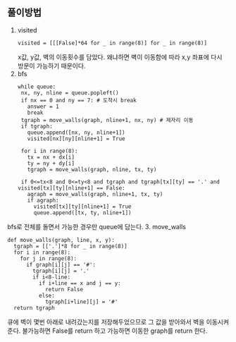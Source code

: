 ## 풀이방법
1. visited
   ```
   visited = [[[False]*64 for _ in range(8)] for _ in range(8)]
   ```
   x값, y값, 벽의 이동횟수를 담았다. 왜냐하면 벽이 이동함에 따라 x,y 좌표에 다시 방문이 가능하기 때문이다.
2. bfs
   ```
   while queue:
    nx, ny, nline = queue.popleft()
    if nx == 0 and ny == 7: # 도착시 break
      answer = 1
      break
    tgraph = move_walls(graph, nline+1, nx, ny) # 제자리 이동
    if tgraph:
      queue.append([nx, ny, nline+1])
      visited[nx][ny][nline+1] = True
  
    for i in range(8):
      tx = nx + dx[i]
      ty = ny + dy[i]
      tgraph = move_walls(graph, nline, tx, ty)
   
    if 0<=tx<8 and 0<=ty<8 and tgraph and tgraph[tx][ty] == '.' and visited[tx][ty][nline+1] == False:
      agraph = move_walls(graph, nline+1, tx, ty)
      if agraph:
        visited[tx][ty][nline+1] = True
        queue.append([tx, ty, nline+1])
   ```
  bfs로 전체를 돌면서 가능한 경우만 queue에 담는다.
3. move_walls
  ```
  def move_walls(graph, line, x, y):
    tgraph = [['.']*8 for _ in range(8)]
    for i in range(8):
      for j in range(8):
        if graph[i][j] == '#':
          tgraph[i][j] = '.'
          if i<8-line:
            if i+line == x and j == y:
              return False
            else:
              tgraph[i+line][j] = '#'
    return tgraph
  ```
  큐에 벽이 몇번 아래로 내려갔는지를 저장해두었으므로 그 값을 받아와서 벽을 이동시켜준다. 불가능하면 False를 return 하고 가능하면 이동한 graph를 return 한다.
